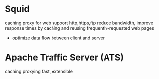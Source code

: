 # Squid
caching proxy for web supoort http,https,ftp
reduce bandwidth, improve response times by caching and reusing frequently-requested web pages
- optimize data flow between client and server

# Apache Traffic Server (ATS)
caching
proxying
fast, extensible



























